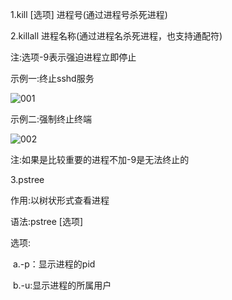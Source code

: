 1.kill [选项] 进程号(通过进程号杀死进程)

2.killall 进程名称(通过进程名杀死进程，也支持通配符)

注:选项-9表示强迫进程立即停止

示例一:终止sshd服务

![001](D:\Linux_Notes\Linux进程管理\终止进程\001.png)

示例二:强制终止终端

![002](D:\Linux_Notes\Linux进程管理\终止进程\002.png)

注:如果是比较重要的进程不加-9是无法终止的

3.pstree

作用:以树状形式查看进程

语法:pstree [选项]

选项:

​	a.-p：显示进程的pid

​	b.-u:显示进程的所属用户

